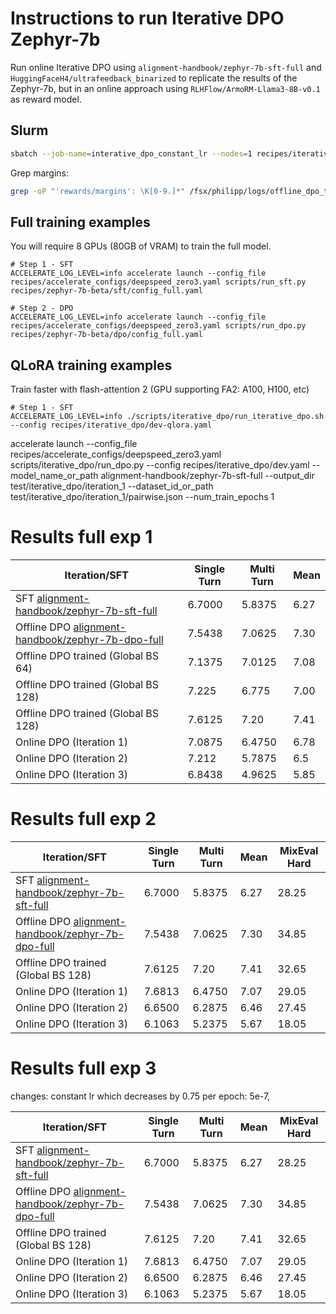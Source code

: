 
# Instructions to run Iterative DPO Zephyr-7b

Run online Iterative DPO using `alignment-handbook/zephyr-7b-sft-full` and
`HuggingFaceH4/ultrafeedback_binarized` to replicate the results of the Zephyr-7b,
but in an online approach using `RLHFlow/ArmoRM-Llama3-8B-v0.1` as reward model. 

## Slurm 

```bash
sbatch --job-name=interative_dpo_constant_lr --nodes=1 recipes/iterative_dpo/launch.slurm recipes/iterative_dpo/dev.yaml
```

Grep margins: 

```bash
grep -oP "'rewards/margins': \K[0-9.]*" /fsx/philipp/logs/offline_dpo_test_5-7206177.out
``````


## Full training examples

You will require 8 GPUs (80GB of VRAM) to train the full model.
```shell
# Step 1 - SFT
ACCELERATE_LOG_LEVEL=info accelerate launch --config_file recipes/accelerate_configs/deepspeed_zero3.yaml scripts/run_sft.py recipes/zephyr-7b-beta/sft/config_full.yaml

# Step 2 - DPO
ACCELERATE_LOG_LEVEL=info accelerate launch --config_file recipes/accelerate_configs/deepspeed_zero3.yaml scripts/run_dpo.py recipes/zephyr-7b-beta/dpo/config_full.yaml
```

## QLoRA training examples

Train faster with flash-attention 2 (GPU supporting FA2: A100, H100, etc)
```shell
# Step 1 - SFT
ACCELERATE_LOG_LEVEL=info ./scripts/iterative_dpo/run_iterative_dpo.sh --config recipes/iterative_dpo/dev-qlora.yaml
```



accelerate launch --config_file recipes/accelerate_configs/deepspeed_zero3.yaml scripts/iterative_dpo/run_dpo.py --config recipes/iterative_dpo/dev.yaml --model_name_or_path alignment-handbook/zephyr-7b-sft-full --output_dir test/iterative_dpo/iteration_1  --dataset_id_or_path test/iterative_dpo/iteration_1/pairwise.json --num_train_epochs 1


# Results full exp 1

| Iteration/SFT                                                                                                     | Single Turn | Multi Turn | Mean |
| ----------------------------------------------------------------------------------------------------------------- | ----------- | ---------- | ---- |
| SFT [alignment-handbook/zephyr-7b-sft-full](https://huggingface.co/alignment-handbook/zephyr-7b-sft-full)         | 6.7000      | 5.8375     | 6.27 |
| Offline DPO [alignment-handbook/zephyr-7b-dpo-full](https://huggingface.co/alignment-handbook/zephyr-7b-dpo-full) | 7.5438      | 7.0625     | 7.30 |
| Offline DPO trained (Global BS 64)                                                                                | 7.1375      | 7.0125     | 7.08 |
| Offline DPO trained (Global BS 128)                                                                               | 7.225       | 6.775      | 7.00 |
| Offline DPO trained (Global BS 128)                                                                               | 7.6125      | 7.20       | 7.41 |
| Online DPO (Iteration 1)                                                                                          | 7.0875      | 6.4750     | 6.78 |
| Online DPO (Iteration 2)                                                                                          | 7.212       | 5.7875     | 6.5  |
| Online DPO (Iteration 3)                                                                                          | 6.8438      | 4.9625     | 5.85 |


# Results full exp 2

| Iteration/SFT                                                                                                     | Single Turn | Multi Turn | Mean | MixEval Hard |
| ----------------------------------------------------------------------------------------------------------------- | ----------- | ---------- | ---- | ------------ |
| SFT [alignment-handbook/zephyr-7b-sft-full](https://huggingface.co/alignment-handbook/zephyr-7b-sft-full)         | 6.7000      | 5.8375     | 6.27 | 28.25        |
| Offline DPO [alignment-handbook/zephyr-7b-dpo-full](https://huggingface.co/alignment-handbook/zephyr-7b-dpo-full) | 7.5438      | 7.0625     | 7.30 | 34.85        |
| Offline DPO trained (Global BS 128)                                                                               | 7.6125      | 7.20       | 7.41 | 32.65        |
| Online DPO (Iteration 1)                                                                                          | 7.6813      | 6.4750     | 7.07 | 29.05        |
| Online DPO (Iteration 2)                                                                                          | 6.6500      | 6.2875     | 6.46 | 27.45        |
| Online DPO (Iteration 3)                                                                                          | 6.1063      | 5.2375     | 5.67 | 18.05        |



# Results full exp 3 

changes: constant lr which decreases by 0.75 per epoch: 5e-7,  

| Iteration/SFT                                                                                                     | Single Turn | Multi Turn | Mean | MixEval Hard |
| ----------------------------------------------------------------------------------------------------------------- | ----------- | ---------- | ---- | ------------ |
| SFT [alignment-handbook/zephyr-7b-sft-full](https://huggingface.co/alignment-handbook/zephyr-7b-sft-full)         | 6.7000      | 5.8375     | 6.27 | 28.25        |
| Offline DPO [alignment-handbook/zephyr-7b-dpo-full](https://huggingface.co/alignment-handbook/zephyr-7b-dpo-full) | 7.5438      | 7.0625     | 7.30 | 34.85        |
| Offline DPO trained (Global BS 128)                                                                               | 7.6125      | 7.20       | 7.41 | 32.65        |
| Online DPO (Iteration 1)                                                                                          | 7.6813      | 6.4750     | 7.07 | 29.05        |
| Online DPO (Iteration 2)                                                                                          | 6.6500      | 6.2875     | 6.46 | 27.45        |
| Online DPO (Iteration 3)                                                                                          | 6.1063      | 5.2375     | 5.67 | 18.05        |

